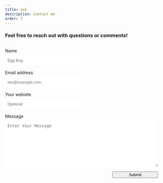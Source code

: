 ```yaml
---
title: ask
description: Contact me
order: 7
---
```

<style>
    .form-container {
        margin: 2rem 0;
    }
    div.columns {
        width: 100%;
    }
    .is-half {
        width: 50%;
    }
    .control {
        margin: 0.5rem 0 1rem;
    }
    label {
        font-size: var(--text-small);
    }
    .control>input, .control>textarea {
        min-width: 100%;
        padding: .5rem !important;
        border: 1px solid var(--colour-text-faded);
    }
    .control>input:focus, button.button:focus {
        outline: none;
        box-shadow: 0 0 0 3px var(--colour-secondary);
        transition: box-shadow 0.1s ease;
    }
    button.button:focus {
        outline: none;
        box-shadow: 0 0 0 4px var(--colour-text);
        transition: box-shadow 0.1s ease;
    }
    textarea {
        height: 150px;
    }
    button.button {
        float: right;
        width: 150px;
        cursor: pointer;
        font-weight: 400;
    }
    @media screen and (max-width: 749px) {
        button.button {
            float: none;
            width: 100%;
        }
        .is-half {
            width: 100%;
        }
    }
</style>

### Feel free to reach out with questions or comments!

<div class="form-container">
  <div class="columns">
    <div class="column">
      <form action="https://api.staticforms.xyz/submit" method="post" id="staticform">
        <!-- Replace with your StaticForms accessKey -->
        <input type="hidden" name="accessKey" value="6Lel5f8qAAAAALQF9i_tdQgedUN7AYSUcGBi-88p">
        <!-- Replace with your StaticForms accessKey -->
        <!-- <input type="hidden" name="accessKey" value="61dbe216-3314-4916-8708-fa050d0ea84e"> -->
        <input type="hidden" name="subject" value="Contact from Lexfeathers.ca">
        <!-- Replace with the url you want to redirect to -->
        <input type="hidden" name="redirectTo" value="https://lexfeathers.ca/pages/contact">
        <div class="field is-half">
          <label class="label">Name</label>
          <div class="control">
            <input class="input" type="text" name="name" placeholder="Egg Bug" required>
          </div>
        </div>
        <div class="field is-half">
          <label class="label">Email address</label>
          <div class="control">
            <input class="input" type="email" name="email" placeholder="me@example.com" required>
          </div>
        </div>
        <div class="field is-half">
            <label class="label">Your website</label>
            <div class="control">
              <input class="input" type="text" name="$website" placeholder="Optional">
            </div>
          </div>        
        <div class="field">
          <label class="label">Message</label>
          <div class="control">
            <textarea class="textarea" name="message" placeholder="Enter Your Message" required></textarea>
          </div>
        </div>
        <!-- If we receive data in this field submission will be ignored -->
        <input type="text" name="honeypot" style="display: none;">
        <!-- reCAPTCHA widget -->
        <div class="g-recaptcha" data-sitekey="6Lel5f8qAAAAALQF9i_tdQgedUN7AYSUcGBi-88p"></div>
        <button class="button is-primary" type="Submit">Submit</button>
        <!-- Include reCAPTCHA JavaScript -->
        <script src="https://www.google.com/recaptcha/api.js" async defer></script>
      </form>
    </div>
  </div>
</div>